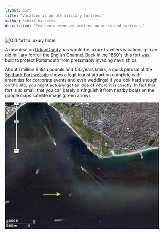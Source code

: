 ```yaml
---
layout: post
title: "Vacation at an old military fortress"
author: robert barretto
description: "You could even get married on an island fortress."
---
```

![Old fort to luxury hotel](http://upload.wikimedia.org/wikipedia/commons/thumb/6/6b/Guests_Arriving_at_Spitbank_Fort.jpg/300px-Guests_Arriving_at_Spitbank_Fort.jpg)

A new deal on [UrbanDaddy](http://www.urbandaddy.com/jt/hotels/22196/Spitbank_Fort_An_Island_Fortress_That_Thinks_It_s_a_Hotel_Jetset_JT_Hotel) has would-be luxury travelers vacationing in an old military fort on the English Channel. Back in the 1860's, this fort was built to protect Portsmouth from presumably invading naval ships.

About 1 million British pounds and 150 years laters, a quick perusal of the [Spitbank Fort website](http://www.spitbankfort.com/) shows a legit tourist attraction complete with amenities for corporate events and even weddings!  If you look hard enough on the site, you might actually get an idea of where it is exactly.  In fact this fort is so small, that you can barely distinguish it from nearby boats on the google maps satellite image (green arrow).</br>

![A small dot 1km offshore](/img/posts/2013-03-19-spitbankfort.png)
